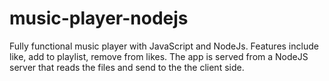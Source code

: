 # music-player-nodejs
Fully functional music player with JavaScript and NodeJs. Features include like, add to playlist, remove from likes. The app is served from a NodeJS server that reads the files and send to the the client side.
